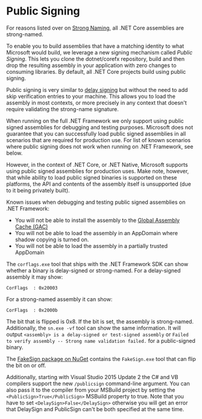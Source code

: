 Public Signing
===================

For reasons listed over on [Strong Naming](strong-name-signing.md), all .NET Core assemblies are strong-named.

To enable you to build assemblies that have a matching identity to what Microsoft would build, we leverage a new signing mechanism called _Public Signing_. This lets you clone the dotnet/corefx repository, build and then drop the resulting assembly in your application with zero changes to consuming libraries. By default, all .NET Core projects build using public signing.

Public signing is very similar to [delay signing](http://msdn.microsoft.com/en-us/library/t07a3dye(v=vs.110).aspx) but without the need to add skip verification entries to your machine. This allows you to load the assembly in most contexts, or more precisely in any context that doesn't require validating the strong-name signature.

When running on the full .NET Framework we only support using public signed assemblies for debugging and testing purposes. Microsoft does not guarantee that you can successfully load public signed assemblies in all scenarios that are required for production use. For list of known scenarios where public signing does not work when running on .NET Framework, see below.

However, in the context of .NET Core, or .NET Native, Microsoft supports using public signed assemblies for production uses. Make note, however, that while ability to load public signed binaries is supported on these platforms, the API and contents of the assembly itself is unsupported (due to it being privately built).

Known issues when debugging and testing public signed assemblies on .NET Framework:

- You will not be able to install the assembly to the [Global Assembly Cache (GAC)](https://msdn.microsoft.com/en-us/library/yf1d93sz.aspx)
- You will not be able to load the assembly in an AppDomain where shadow copying is turned on.
- You will not be able to load the assembly in a partially trusted AppDomain

The `corflags.exe` tool that ships with the .NET Framework SDK can show whether a binary is delay-signed or strong-named. For a delay-signed assembly it may show:

```
CorFlags  : 0x20003
```

For a strong-named assembly it can show:

```
CorFlags  : 0x2000b
```

The bit that is flipped is 0x8. If the bit is set, the assembly is strong-named. Additionally, the `sn.exe -vf` tool can show the same information. It will output `<assembly> is a delay-signed or test-signed assembly` or `Failed to verify assembly -- Strong name validation failed.` for a public-signed binary.

The [FakeSign package on NuGet](https://www.nuget.org/packages/fakesign) contains the `FakeSign.exe` tool that can flip the bit on or off.

Additionally, starting with Visual Studio 2015 Update 2 the C# and VB compilers support the new `/publicsign` command-line argument. You can also pass it to the compiler from your MSBuild project by setting the `<PublicSign>True</PublicSign>` MSBuild property to true. Note that you have to set `<DelaySign>False</DelaySign>` otherwise you will get an error that DelaySign and PublicSign can't be both specified at the same time.
